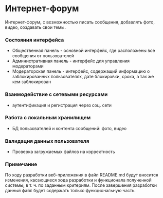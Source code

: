 # Интернет-форум
Интернет-форум, с возможностью писать сообщения, добавлять фото, видео, создавать свои темы.

### Состояния интерфейса
 - Общественная панель - основной интерфейс, где расположены все сообщения от пользователей
 - Административная панель - интерфейс для управления модераторами
 - Модераторская панель - интерфейс, содержащий информацию о заблокированных пользователях, дате блокировки, срока, а так же кем заблокирован

### Взаимодействие с сетевыми ресурсами
 - аутентификация и регистрация через соц. сети
 
### Работа с локальным хранилищем
 - БД пользователей и контента сообщений: фото, видео
 
### Валидация данных пользователя
 - Проверка загружаемых файлов на корректность
 
### Примечание
По ходу разработки веб-приложения в файл README.md будут вносится изменения, касающиеся хода разработки и функционала полученной системы, в т. ч. по заданным критериям. После завершения разработки данный файл будет содержать только функциональную часть.
